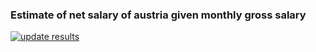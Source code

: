 ### Estimate of net salary of austria given monthly gross salary

[![update results](https://github.com/BenediktAlkin/GrossNetTableGenerator/actions/workflows/commit.yaml/badge.svg)](https://github.com/BenediktAlkin/GrossNetTableGenerator/actions/workflows/commit.yaml)

<table/>